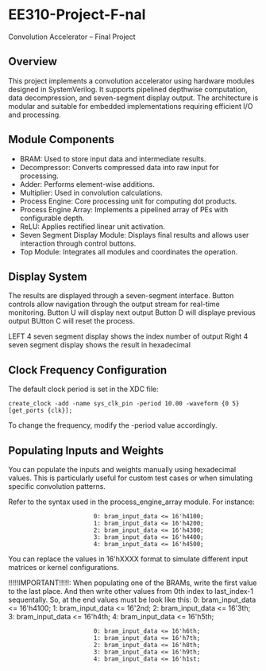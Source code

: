 # EE310-Project-F-nal
Convolution Accelerator – Final Project

Overview
--------

This project implements a convolution accelerator using hardware modules designed in SystemVerilog. It supports pipelined depthwise computation, data decompression, and seven-segment display output. The architecture is modular and suitable for embedded implementations requiring efficient I/O and processing.

Module Components
-----------------

- BRAM: Used to store input data and intermediate results.
- Decompressor: Converts compressed data into raw input for processing.
- Adder: Performs element-wise additions.
- Multiplier: Used in convolution calculations.
- Process Engine: Core processing unit for computing dot products.
- Process Engine Array: Implements a pipelined array of PEs with configurable depth.
- ReLU: Applies rectified linear unit activation.
- Seven Segment Display Module: Displays final results and allows user interaction through control buttons.
- Top Module: Integrates all modules and coordinates the operation.


Display System
--------------

The results are displayed through a seven-segment interface. Button controls allow navigation through the output stream for real-time monitoring.
Button U will display next output
Button D will displaye previous output
BUtton C will reset the process.

LEFT 4 seven segment display shows the index number of output
Right 4 seven segment display shows the result in hexadecimal

Clock Frequency Configuration
-----------------------------

The default clock period is set in the XDC file:

    create_clock -add -name sys_clk_pin -period 10.00 -waveform {0 5} [get_ports {clk}];

To change the frequency, modify the -period value accordingly.

Populating Inputs and Weights
-----------------------------

You can populate the inputs and weights manually using hexadecimal values. This is particularly useful for custom test cases or when simulating specific convolution patterns.

Refer to the syntax used in the process_engine_array module. For instance:

                            0: bram_input_data <= 16'h4100;
                            1: bram_input_data <= 16'h4200;
                            2: bram_input_data <= 16'h4300;
                            3: bram_input_data <= 16'h4400;
                            4: bram_input_data <= 16'h4500;


You can replace the values in 16'hXXXX format to simulate different input matrices or kernel configurations.

!!!!!IMPORTANT!!!!!: When populating one of the BRAMs, write the first value to the last place. And then write other values from 0th index to last_index-1 sequentally. So, at the end values must be look like this: 0: bram_input_data <= 16'h4100;
                            1: bram_input_data <= 16'2nd;
                            2: bram_input_data <= 16'3th;
                            3: bram_input_data <= 16'h4th;
                            4: bram_input_data <= 16'h5th;

                            0: bram_input_data <= 16'h6th;
                            1: bram_input_data <= 16'h7th;
                            2: bram_input_data <= 16'h8th;
                            3: bram_input_data <= 16'h9th;
                            4: bram_input_data <= 16'h1st;

                          
